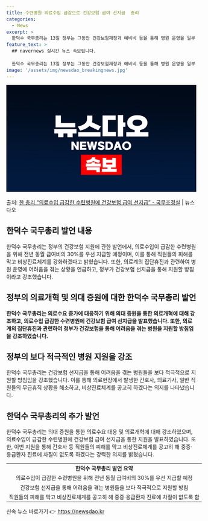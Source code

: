 ```yaml
---
title: 수련병원 의료수입 급감으로 건강보험 급여 선지급  총리
categories:
  - News
excerpt: >
  한덕수 국무총리는 13일 정부는 그동안 건강보험재정과 예비비 등을 통해 병원 운영을 일부 지원해왔으나, 앞으…
feature_text: >
  ## navernews 실시간 뉴스 속보입니다.

  한덕수 국무총리는 13일 정부는 그동안 건강보험재정과 예비비 등을 통해 병원 운영을 일부 지원해왔으나, 앞으…
image: '/assets/img/newsdao_breakingnews.jpg'
---
```


![뉴스다오 속보](/assets/img/newsdao_breakingnews.jpg)

<p>출처: <a href="https://newsdao.kr/3793" rel="dofollow">한 총리 “의료수입 급감한 수련병원에 건강보험 급여 선지급” - 국무조정실</a> | 뉴스다오</p>

<h2 data-ke-size="size26">한덕수 국무총리 발언 내용</h2>
<p data-ke-size="size16">한덕수 국무총리는 정부의 건강보험 지원에 관한 발언에서, 의료수입이 급감한 수련병원을 위해 전년 동월 급여비의 30%를 우선 지급할 예정이며, 이를 통해 직원들의 피해를 막고 비상진료체계를 강화하겠다고 밝혔습니다. 또한, 의료계의 집단휴진과 관련하여 병원 운영에 어려움을 겪는 상황을 언급하고, 정부가 건강보험 선지급을 통해 지원할 방침이라고 강조했습니다.</p>

<h2 data-ke-size="size26">정부의 의료개혁 및 의대 증원에 대한 한덕수 국무총리 발언</h2>
<p data-ke-size="size16"><b>한덕수 국무총리는 의료수요 증가에 대응하기 위해 의대 증원을 통한 의료개혁에 대해 강조하고, 의료수입 급감한 수련병원에 건강보험 급여 선지급을 발표했습니다. 또한, 의료계의 집단휴진과 관련하여 정부가 건강보험을 통해 어려움을 겪는 병원을 지원할 방침임을 강조하였습니다.</b></p>

<h2 data-ke-size="size26">정부의 보다 적극적인 병원 지원을 강조</h2>
<p data-ke-size="size16">한덕수 국무총리는 건강보험 선지급을 통해 어려움을 겪는 병원들을 보다 적극적으로 지원할 방침임을 강조했습니다. 이를 통해 의료현장에서 발생한 간호사, 의료기사, 일반 직원들의 무급휴직 상황을 해소하고, 비상진료체계를 공고히 하겠다는 의지를 나타냈습니다.</p>

<h2 data-ke-size="size26">한덕수 국무총리의 추가 발언</h2>
<p data-ke-size="size16">한덕수 국무총리는 의대 증원을 통한 의료수요 대응 및 의료개혁에 대해 강조하였으며, 의료수입이 급감한 수련병원에 건강보험 급여 선지급을 통한 지원을 발표하였습니다. 또한, 이번 지원을 통해 간호사 등 직원들의 피해를 막고 비상진료체계를 공고히 해 중증·응급환자 진료에 차질이 없도록 하겠다는 강력한 의지를 밝혔습니다.</p>

<table style="width: 650px;">
<tbody>
<tr>
<td style="text-align: center; height: 17px;"><b>한덕수 국무총리 발언 요약</b></td>
</tr>
<tr>
<td style="text-align: center; height: 17px;">의료수입이 급감한 수련병원을 위해 전년 동월 급여비의 30%를 우선 지급할 예정</td>
</tr>
<tr>
<td style="text-align: center; height: 17px;">건강보험 선지급을 통해 어려움을 겪는 병원들을 보다 적극적으로 지원할 방침</td>
</tr>
<tr>
<td style="text-align: center; height: 17px;">직원들의 피해를 막고 비상진료체계를 공고히 해 중증·응급환자 진료에 차질이 없도록 함</td>
</tr>
</tbody>
</table>
 

신속 뉴스 바로가기 👉 <a href="https://newsdao.kr" rel="dofollow">https://newsdao.kr</a>


